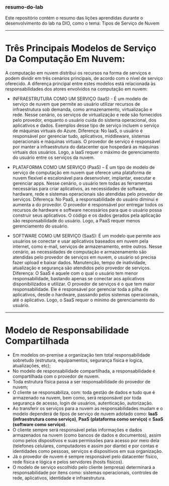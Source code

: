 ### resumo-do-lab
Este repositório contém o resumo das lições aprendidas durante o desenvolvimento do lab na DIO, como o tema: Tipos de Serviço de Nuvem
___
# Três Principais Modelos de Serviço Da Computação Em Nuvem: 
A computação em nuvem distribui os recursos na forma de serviços e podem dividir em três cenários principais, de acordo com o nível de serviço oferecido. 
A diferença principal entre estes modelos está relacionada às responsabilidades dos atores envolvidos na computação em nuvem:
+ INFRAESTRUTURA COMO UM SERVIÇO (IaaS) - É um modelo de serviço de nuvem que permite ao usuário utilizar recursos de infraestrutura sob demanda, como armazenamento, virtualização e rede. 
Nesse cenário, os serviços de virtualização e rede são fornecidos pelo provedor, enquanto o usuário cuida do sistema operacional, dos aplicativos e dados. 
Exemplos desse tipo de serviço incluem o serviço de máquinas virtuais do Azure. 
Diferença: No IaaS, o usuário é responsável por gerenciar tudo, aplicativos, middleware, sistemas operacionais e máquinas virtuais. 
O provedor de serviço é responsável por manter a infraestrutura do datacenter que hospedará as máquinas virtuais dos usuários. 
Logo, a IaaS requer o máximo de gerenciamento do usuário entre os serviços da nuvem.

+ PLATAFORMA COMO UM SERVIÇO (PaaS) – É um tipo de modelo de serviço de computação em nuvem que oferece uma plataforma de nuvem flexível e escalonável para desenvolver, implantar, executar e gerenciar apps. 
Nesse cenário, o usuário tem todas as ferramentas necessárias para criar aplicativos, as necessidades de software, hardware, rede e sistemas operacionais são atendidas pelo provedor de serviços. 
Diferença:  No PaaS, a responsabilidade do usuário diminui e aumenta a do provedor. O provedor é responsável por entregar todos os recursos de hardware e software necessários para que o usuário possa construir seus aplicativos. O código e os dados gerados pela aplicação são responsabilidade do usuário. 
Logo, a PaaS requer menos gerenciamento do usuário.

+ SOFTWARE COMO UM SERVIÇO (SaaS): É um modelo que permite aos usuários se conectar e usar aplicativos baseados em nuvem pela internet, como e-mail, serviços de armazenamento, entre outros. 
Nesse cenário, as necessidades de computação e armazenamento são atendidas pelo provedor de serviços em nuvem, o usuário só precisa fazer upload e baixar dados. 
Manutenção, tempo de inatividade, atualização e segurança são atendidos pelo provedor de serviços. 
Diferença: O SaaS é aquele com o qual o usuário tem menor responsabilidade, bastando apenas se conectar aos aplicativos disponibilizados e utilizar. O provedor de serviços é o que tem maior responsabilidade. Ele é responsável por gerenciar toda a pilha de aplicativos, desde o hardware, passando pelos sistemas operacionais, até o aplicativo. 
Logo, o SaaS requer o mínimo de gerenciamento do usuário.
___
# Modelo de Responsabilidade Compartilhada
+ Em modelos on-premise a organização tem total responsabilidade sobretudo (estrutura, equipamentos, segurança física e logica, atualizações, etc);
+ No modelo de responsabilidade compartilhada, a responsabilidade é compartilhada com o provedor de nuvem.
+ Toda estrutura física passa a ser responsabilidade do provedor de nuvem;
+ O cliente se responsabiliza, com: toda gestão de dados e tudo que é armazenado na nuvem, bem como, será responsável por toda segurança de acesso, login de usuários, autenticação, autorização.
+ Ao transferir os serviços para a nuvem as responsabilidades mudam e o modelo dependerá de tipos de serviço de nuvem adotado como: **IaaS (infraestrutura como serviço)**, **PaaS (plataforma como serviço)** e **SaaS (software como serviço)**.
+ O cliente sempre será responsável pelas informações e dados armazenados na nuvem (como bancos de dados e documentos), assim como pelos dispositivos e suas permissões para acesso por meio dela (telefones celulares, computadores e assim por diante) e por contas e identidades como pessoas, serviços e dispositivos em sua organização. 
+ Já o provedor de nuvem é sempre responsável pelo datacenter físico, rede física e lógica e pelos servidores (hosts físicos).
+ O modelo de serviço escolhido pelo cliente (empresa) determinará a responsabilidade por itens como: sistemas operacionais, controles de rede, aplicativos, identidade e infraestrutura.
